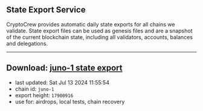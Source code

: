 ## State Export Service
CryptoCrew provides automatic daily state exports for all chains we validate. State export files can be used as genesis files and are a snapshot of the current blockchain state, including all validators, accounts, balances and delegations.

---
**Download: [juno-1 state export](https://dl-eu2.ccvalidators.com/SERVICE/juno/juno-1_export_17900916.json)**
---

- last updated: Sat Jul 13 2024 11:55:54
- chain id: `juno-1`
- export height: `17900916`
- use for: airdrops, local tests, chain recovery
